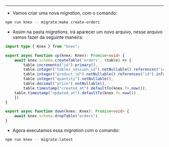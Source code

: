 ___
- Vamos criar uma nova *migration*, com o comando:
```zsh
npm run knex -- migrate:make create-orders
```
- Assim na pasta *migrations*, irá aparecer um novo arquivo, nesse arquivo vamos fazer da seguinte maneira:
```ts
import type { Knex } from "knex";

export async function up(knex: Knex): Promise<void> {
	await knex.schema.createTable('orders', (table) => {
		table.increments("id").primary(),
		table.integer("tables_session_id").notNullable().references("id").inTable("tables_sessions"),
		table.integer("product_id").notNullable().references("id").inTable("products"),
		table.integer("quantity").notNullable(),
		table.decimal("price").notNullable(),
		table.timestamp("created_at").defaultTo(knex.fn.now()),
	table.timestamp("updated_at").defaultTo(knex.fn.now())
	})
}

export async function down(knex: Knex): Promise<void> {
	await knex.schema.dropTable("orders")
}
```
- Agora executamos essa *migration* com o comando:
```zsh
npm run knex -- migrate:latest
```